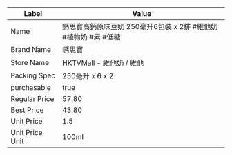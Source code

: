 | Label           | Value                                    |
| --------------- | ---------------------------------------- |
| Name            | 鈣思寶高鈣原味豆奶 250毫升6包裝 x 2排 #維他奶 #植物奶 #素 #低糖 |
| Brand Name      | 鈣思寶                                      |
| Store Name      | HKTVMall - 維他奶 / 維他                      |
| Packing Spec    | 250毫升 x 6 x 2                            |
| purchasable     | true                                     |
| Regular Price   | 57.80                                    |
| Best Price      | 43.80                                    |
| Unit Price      | 1.5                                      |
| Unit Price Unit | 100ml                                    |
